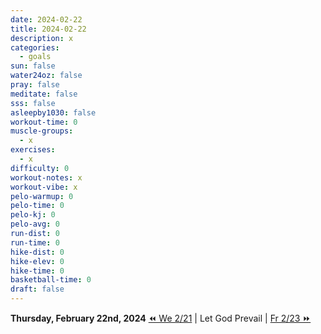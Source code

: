 ```yaml
---
date: 2024-02-22
title: 2024-02-22
description: x
categories:
  - goals
sun: false
water24oz: false
pray: false
meditate: false
sss: false
asleepby1030: false
workout-time: 0
muscle-groups:
  - x
exercises:
  - x
difficulty: 0
workout-notes: x
workout-vibe: x
pelo-warmup: 0
pelo-time: 0
pelo-kj: 0
pelo-avg: 0
run-dist: 0
run-time: 0
hike-dist: 0
hike-elev: 0
hike-time: 0
basketball-time: 0
draft: false
---
```

**Thursday, February 22nd, 2024**
[⏪ We 2/21](goals/2024-02-21) | Let God Prevail | [Fr 2/23 ⏩](goals/2024-02-23)


